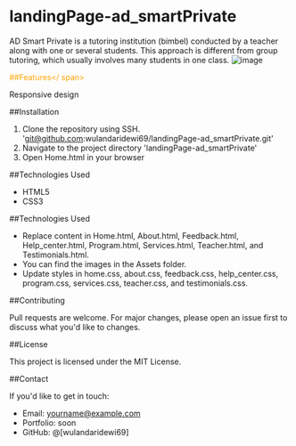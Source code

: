 # landingPage-ad_smartPrivate
AD Smart Private is a tutoring institution (bimbel) conducted by a teacher along with one or several students. This approach is different from group tutoring, which usually involves many students in one class. 
![image](https://github.com/user-attachments/assets/36f47c8d-72ee-4715-83ae-b1e9b0fde216)

<span style="color: orange;">##Features</ span>

<p>Responsive design</p>

##Installation
1. Clone the repository using SSH.
   'git@github.com:wulandaridewi69/landingPage-ad_smartPrivate.git'
2. Navigate to the project directory
   'landingPage-ad_smartPrivate'
4. Open Home.html in your browser

##Technologies Used
- HTML5
- CSS3

##Technologies Used
- Replace content in Home.html, About.html, Feedback.html, Help_center.html, Program.html, Services.html, Teacher.html, and Testimonials.html.
- You can find the images in the Assets folder.
- Update styles in home.css, about.css, feedback.css, help_center.css, program.css, services.css, teacher.css, and testimonials.css.



##Contributing
<p>Pull requests are welcome. For major changes, please open an issue first to discuss what you'd like to changes.</p>

##License
<p>This project is licensed under the MIT License.</p>

##Contact
<p>If you'd like to get in touch:</p>

- Email: yourname@example.com
- Portfolio: soon
- GitHub: @[wulandaridewi69]
